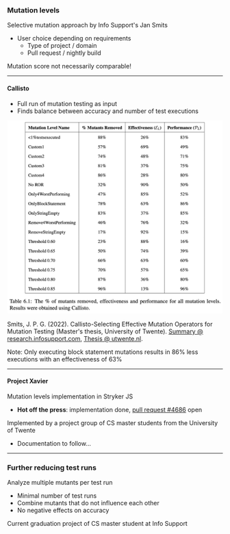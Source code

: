 ### Mutation levels

Selective mutation approach by Info Support's Jan Smits

- User choice depending on requirements
  - Type of project / domain
  - Pull request / nightly build

Mutation score not necessarily comparable!

---

#### Callisto

<div class="kc-flex kc-columns kc-vertical-center kc-gap5">
<div>

- Full run of mutation testing as input
- Finds balance between accuracy and number of test executions

</div>

![Mutation levels](/img/mutation-levels.png)

</div>

Smits, J. P. G. (2022). Callisto-Selecting Effective Mutation Operators for Mutation Testing (Master's thesis, University of Twente).
[Summary @ research.infosupport.com](https://research.infosupport.com/publications/callisto-selecting-effective-mutation-operators-for-mutation-testing/),
[Thesis @ utwente.nl](https://essay.utwente.nl/89294/).
<!-- .element: class="kc-smaller" -->

Note: Only executing block statement mutations results in 86% less executions with an effectiveness of 63%

---

#### Project Xavier

Mutation levels implementation in Stryker JS

- **Hot off the press**: implementation done, [pull request #4686](https://github.com/stryker-mutator/stryker-js/pull/4686) open

Implemented by a project group of CS master students from the University of Twente
<!-- .element: class="fragment" -->

- Documentation to follow...
<!-- .element: class="fragment" -->

---

### Further reducing test runs

Analyze multiple mutants per test run

- Minimal number of test runs
- Combine mutants that do not influence each other
- No negative effects on accuracy

Current graduation project of CS master student at Info Support
<!-- .element: class="fragment" -->
